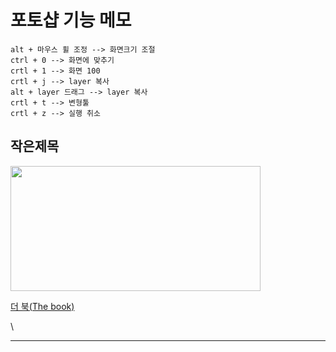 # 포토샵 기능 메모

```
alt + 마우스 휠 조정 --> 화면크기 조절
ctrl + 0 --> 화면에 맞추기
crtl + 1 --> 화면 100
crtl + j --> layer 복사
alt + layer 드래그 --> layer 복사
crtl + t --> 변형툴 
crtl + z --> 실행 취소
```

## 작은제목

<img src="https://hyejin192.github.io/img/printscreen.png"  width="400" height="200">

[더 북(The book)](https://thebook.io/)

\

-----------------
